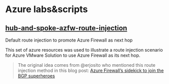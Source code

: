 # Azure labs&scripts

## [hub-and-spoke-azfw-route-injection](./hub-and-spoke-azfw-route-injection)

Default route injection to promote Azure Firewall as next hop

This set of azure resources was used to illustrate a route injection scenario for Azure VMware Solution to use Azure Firewall as its next hop.

> The original idea comes from @erjosito who mentioned this route injection method in this blog post: [Azure Firewall’s sidekick to join the BGP superheroes](https://blog.cloudtrooper.net/2022/05/02/azure-firewalls-sidekick-to-join-the-bgp-superheroes/)
